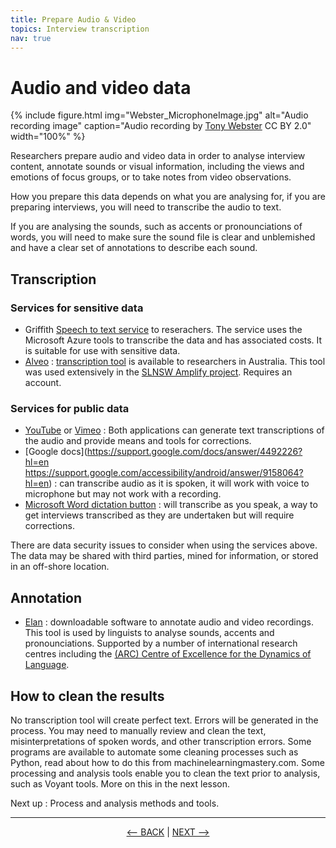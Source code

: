```yaml
---
title: Prepare Audio & Video
topics: Interview transcription
nav: true
---
```


# Audio and video data 

{% include figure.html img="Webster_MicrophoneImage.jpg" alt="Audio recording image" caption="Audio recording by [Tony Webster](https://flic.kr/p/2cx9eWC) CC BY 2.0" width="100%" %}

Researchers prepare audio and video data in order to analyse interview content, annotate sounds or visual information, including the views and emotions of focus groups, or to take notes from video observations.
 
How you prepare this data depends on what you are analysing for, if you are preparing interviews, you will need to transcribe the audio to text.

If you are analysing the sounds, such as accents or pronounciations of words, you will need to make sure the sound file is clear and unblemished and have a clear set of annotations to describe each sound. 

## Transcription 

### Services for sensitive data
- Griffith [Speech to text service](https://www.griffith.edu.au/eresearch-services/speech-to-text) to reserachers. The service uses the Microsoft Azure tools to transcribe the data and has associated costs. It is suitable for use with sensitive data.
- [Alveo](https://www.alveo.edu.au/) : [transcription tool](https://www.alveo.edu.au/2018/04/11/alveo-transcription-tool/) is available to researchers in Australia. This tool was used extensively in the [SLNSW Amplify project](https://www.sl.nsw.gov.au/public-library-services/amplify-audio-transcription-tool). Requires an account.

### Services for public data
- [YouTube](https://support.google.com/youtube/topic/9257536?hl=en&ref_topic=9257610) or [Vimeo](https://vimeo.com/blog/post/how-to-transcribe-a-video/) :  Both applications can generate text transcriptions of the audio and provide means and tools for corrections. 
- [Google docs](https://support.google.com/docs/answer/4492226?hl=en https://support.google.com/accessibility/android/answer/9158064?hl=en) : can transcribe audio as it is spoken, it will work with voice to microphone but may not work with a recording.
- [Microsoft Word dictation button](https://support.microsoft.com/en-us/office/dictate-your-documents-in-word-3876e05f-3fcc-418f-b8ab-db7ce0d11d3c?ns=winword&version=90&ui=en-us&rs=en-us&ad=us) : will transcribe as you speak, a way to get interviews transcribed as they are undertaken but will require corrections.

There are data security issues to consider when using the services above. The data may be shared with third parties, mined for information, or stored in an off-shore location.

## Annotation 
- [Elan](https://archive.mpi.nl/tla/elan) : downloadable software to annotate audio and video recordings. This tool is used by linguists to analyse sounds, accents and pronounciations. Supported by a number of international research centres including the [(ARC) Centre of Excellence for the Dynamics of Language](https://www.dynamicsoflanguage.edu.au/).

## How to clean the results 

No transcription tool will create perfect text. Errors will be generated in the process. You may need to manually review and clean the text, misinterpretations of spoken words, and other transcription errors. Some programs are available to automate some cleaning processes such as Python, read about how to do this from machinelearningmastery.com. Some processing and analysis tools enable you to clean the text prior to analysis, such as Voyant tools. More on this in the next lesson.

Next up : Process and analysis methods and tools.

-----

<p align="center">
  <a href="https://griffithunilibrary.github.io/intro-text-mining-analysis/content/5-build.html"><-- BACK</a> |
  <a href="https://griffithunilibrary.github.io/intro-text-mining-analysis/content/6-analyse.html">NEXT --></a>
</p>

